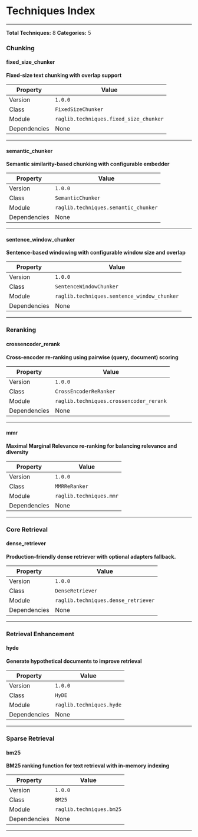# Techniques Index

---

**Total Techniques:** 8
**Categories:** 5

### Chunking

#### fixed_size_chunker

**Fixed-size text chunking with overlap support**

| Property | Value |
|----------|-------|
| Version | `1.0.0` |
| Class | `FixedSizeChunker` |
| Module | `raglib.techniques.fixed_size_chunker` |
| Dependencies | None |

---

#### semantic_chunker

**Semantic similarity-based chunking with configurable embedder**

| Property | Value |
|----------|-------|
| Version | `1.0.0` |
| Class | `SemanticChunker` |
| Module | `raglib.techniques.semantic_chunker` |
| Dependencies | None |

---

#### sentence_window_chunker

**Sentence-based windowing with configurable window size and overlap**

| Property | Value |
|----------|-------|
| Version | `1.0.0` |
| Class | `SentenceWindowChunker` |
| Module | `raglib.techniques.sentence_window_chunker` |
| Dependencies | None |

---

### Reranking

#### crossencoder_rerank

**Cross-encoder re-ranking using pairwise (query, document) scoring**

| Property | Value |
|----------|-------|
| Version | `1.0.0` |
| Class | `CrossEncoderReRanker` |
| Module | `raglib.techniques.crossencoder_rerank` |
| Dependencies | None |

---

#### mmr

**Maximal Marginal Relevance re-ranking for balancing relevance and diversity**

| Property | Value |
|----------|-------|
| Version | `1.0.0` |
| Class | `MMRReRanker` |
| Module | `raglib.techniques.mmr` |
| Dependencies | None |

---

### Core Retrieval

#### dense_retriever

**Production-friendly dense retriever with optional adapters fallback.**

| Property | Value |
|----------|-------|
| Version | `1.0.0` |
| Class | `DenseRetriever` |
| Module | `raglib.techniques.dense_retriever` |
| Dependencies | None |

---

### Retrieval Enhancement

#### hyde

**Generate hypothetical documents to improve retrieval**

| Property | Value |
|----------|-------|
| Version | `1.0.0` |
| Class | `HyDE` |
| Module | `raglib.techniques.hyde` |
| Dependencies | None |

---

### Sparse Retrieval

#### bm25

**BM25 ranking function for text retrieval with in-memory indexing**

| Property | Value |
|----------|-------|
| Version | `1.0.0` |
| Class | `BM25` |
| Module | `raglib.techniques.bm25` |
| Dependencies | None |

---
